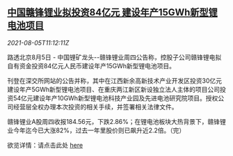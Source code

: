 <!--1628163063000-->
[中国赣锋锂业拟投资84亿元 建设年产15GWh新型锂电池项目](https://cn.reuters.com/article/ganfeng-lithium-battery-investment-0805-idCNKBS2F61DJ)
------

<div><i>2021-08-05T11:12:11Z</i></div><p>路透北京8月5日 - 中国锂矿龙头--赣锋锂业周四公告称，控股子公司赣锋锂电拟自有资金投资84亿元人民币建设年产15GWh新型锂电池项目。</p><p>刊登在深交所网站的公告并称，其中在江西新余高新技术产业开发区投资30亿元建设年产5GWh新型锂电池项目、在重庆两江新区新设独立法人主体的项目公司投资54亿元建设年产10GWh新型锂电池科技产业园及先进电池研究院项目。授权公司经营层全权办理本次投资的相关手续，并签署相关法律文件。</p><p>赣锋锂业A股周四收报184.56元，下跌2.86%；在锂电池板块大热背景下，赣锋锂业今年迄今已大涨82%，过去一年里股价则已飙升近2.2倍。（完）</p><p>欲览详情：请点击此处 <a href="http://www.szse.cn/disclosure/listed/bulletinDetail/index.html?6cede0ab-a592-4562-a95d-ae73c51fceb5">here</a></p>
